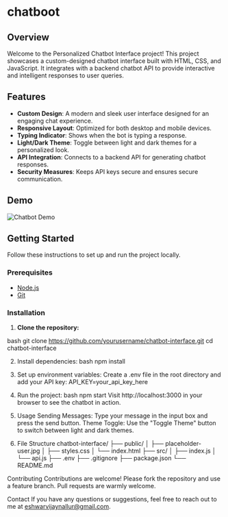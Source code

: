 # chatboot


## Overview

Welcome to the Personalized Chatbot Interface project! This project showcases a custom-designed chatbot interface built with HTML, CSS, and JavaScript. It integrates with a backend chatbot API to provide interactive and intelligent responses to user queries.

## Features

- **Custom Design**: A modern and sleek user interface designed for an engaging chat experience.
- **Responsive Layout**: Optimized for both desktop and mobile devices.
- **Typing Indicator**: Shows when the bot is typing a response.
- **Light/Dark Theme**: Toggle between light and dark themes for a personalized look.
- **API Integration**: Connects to a backend API for generating chatbot responses.
- **Security Measures**: Keeps API keys secure and ensures secure communication.

## Demo

![Chatbot Demo](demo-screenshot.png)

## Getting Started

Follow these instructions to set up and run the project locally.

### Prerequisites

- [Node.js](https://nodejs.org/)
- [Git](https://git-scm.com/)

### Installation

1. **Clone the repository:**

bash
git clone https://github.com/yourusername/chatbot-interface.git
cd chatbot-interface

2. Install dependencies:
bash
npm install

3. Set up environment variables:
Create a .env file in the root directory and add your API key:
API_KEY=your_api_key_here

4. Run the project:
bash
npm start
Visit http://localhost:3000 in your browser to see the chatbot in action.

5. Usage
Sending Messages: Type your message in the input box and press the send button.
Theme Toggle: Use the "Toggle Theme" button to switch between light and dark themes.

6. File Structure
chatbot-interface/
├── public/
│   ├── placeholder-user.jpg
│   ├── styles.css
│   └── index.html
├── src/
│   ├── index.js
│   └── api.js
├── .env
├── .gitignore
├── package.json
└── README.md

Contributing
Contributions are welcome! Please fork the repository and use a feature branch. Pull requests are warmly welcome.

Contact
If you have any questions or suggestions, feel free to reach out to me at eshwarvijaynallur@gmail.com.
